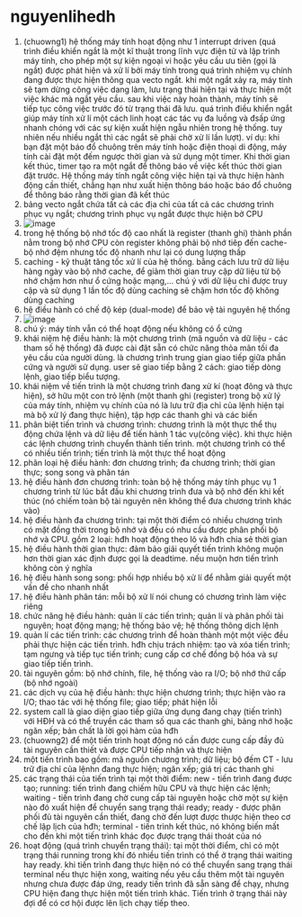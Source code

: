 # nguyenlihedh  
1. (chuowng1) hệ thống máy tính hoạt động như 1 interrupt driven (quá trình điều khiển ngắt là một kĩ thuật trong lĩnh vực điện tử và lập trình máy tính, cho phép một sự kiện ngoại vi hoặc yêu cầu ưu tiên (gọi là ngắt) được phát hiện và xử lí bởi máy tính trong quá trình nhiệm vụ chính đang được thực hiện thông qua vecto ngắt. khi một ngắt xảy ra, máy tính sẽ tạm dừng công việc dang làm, lưu trạng thái hiện tại và thực hiện một việc khác mà ngắt yêu cầu. sau khi việc này hoàn thành, máy tính sẽ tiếp tục công việc trước đó từ trạng thái đã lưu. quá trình điều khiển ngắt giúp máy tính xử lí một cách linh hoạt các tác vụ đa luồng và đsấp ứng nhanh chóng với các sự kiện xuất hiện ngẫu nhiên trong hệ thống. tuy nhiên nếu nhiều ngắt thì các ngắt sẽ phải chờ xử lí lần lượt). ví dụ: khi bạn đặt một báo đổ chuông trên máy tính hoặc điện thoại di động, máy tính cài đặt một đếm ngược thời gian và sử dụng một timer. Khi thời gian kết thúc, timer tạo ra một ngắt để thông báo về việc kết thúc thời gian đặt trước. Hệ thống máy tính ngắt công việc hiện tại và thực hiện hành động cần thiết, chẳng hạn như xuất hiện thông báo hoặc báo đổ chuông để thông báo rằng thời gian đã kết thúc
2. bảng vecto ngắt chứa tất cả các địa chỉ của tất cả các chương trình phục vụ ngắt; chương trình phục vụ ngắt được thực hiện bở CPU  
3. ![image](https://github.com/nbn-03/nguyenlihedh/assets/98254107/ebc41607-0198-4f36-9e6f-39d8a9539f70)
4. trong hệ thống bộ nhớ tốc độ cao nhất là register (thanh ghi) thành phần nằm trong bộ nhớ CPU còn register không phải bộ nhớ tiêp đến cache-bộ nhớ đệm nhưng tốc độ nhanh như lại có dung lượng thấp
5. caching - kỹ thuật tăng tốc xử lí của hệ thống. bằng cách lưu trữ dữ liệu hàng ngày vào bộ nhớ cache, để giảm thời gian truy cập dữ liệu từ bộ nhớ chậm hơn như ổ cứng hoặc mạng,... chú ý với dữ liệu chỉ được truy cập và sử dụng 1 lần tốc độ dùng caching sẽ chậm hơn tốc độ không dùng caching
6. hệ điều hành có chế độ kép (dual-mode) để bảo vệ tài nguyên hệ thống
7. ![image](https://github.com/nbn-03/nguyenlihedh/assets/98254107/0296cc84-172b-48f1-9c32-621edeb167d6)
8. chú ý: máy tính  vẫn có thể hoạt động nếu không có ổ cứng  
9. khái niệm hệ điều hành: là một chương trình (mã nguồn và dữ liệu - các tham số hệ thống) đã được cài đặt sẵn có chức năng thỏa mãn tối đa yêu cầu của người dùng. là chương trình trung gian giao tiếp giữa phần cứng và người sử dụng. user sẽ giao tiếp bằng 2 cách: giao tiếp dòng lệnh, giao tiếp biểu tượng.  
10. khái niệm về tiến trình là một chương trình đang xử kí (hoạt đông và thực hiện), sở hữu một con trỏ lệnh (một thanh ghi (register) trong bộ xử lý của máy tính, nhiệm vụ chính của nó là lưu trữ địa chỉ của lệnh hiện tại mà bộ xử lý đang thực hiện), tập hợp các thanh ghi và các biến
11. phân biệt tiến trình và chương trình: chương trình là một thực thể thụ động chứa lệnh và dữ liệu để tiến hành 1 tác vụ(công việc). khi thực hiện các lệnh chương trình chuyển thành tiến trình. một chương trình có thể có nhiều tiến trình; tiến trình là một thực thể hoạt động
12. phân loại hệ điều hành: đơn chương trình; đa chương trình; thời gian thực; song song và phân tán
13. hệ điều hành đơn chương trình: toàn bộ hệ thống máy tính phục vụ 1 chương trình từ lúc bắt đầu khi chương trình đưa và bộ nhớ đến khi kết thúc (nó chiếm toàn bộ tài nguyên nên không thể đưa chương trình khác vào)
14. hệ điều hành đa chương trình: tại một thời điểm có nhiều chương trình có mặt đồng thời trong bộ nhớ và đều có nhu cầu được phân phối bộ nhớ và CPU. gồm 2 loại: hđh hoạt động theo lô và hđh chia sẻ thời gian
15. hệ điều hành thời gian thực: đảm bảo giải quyết tiến trình không muộn hơn thời gian xác định được gọi là deadtime. nếu muộn hơn tiến trình không còn ý nghĩa
16. hệ điều hành song song:  phối hợp nhiều bộ xử lí để nhằm giải quyết một vấn đề cho nhanh nhất
17. hệ điều hành phân tán: mỗi bộ xử lí nói chung có chương trình làm việc riêng
18. chức năng hệ điều hành: quản lí các tiến trình; quản lí và phân phối tài nguyên; hoạt động mạng; hệ thống bảo vệ; hệ thống thông dịch lệnh
19. quản lí các tiến trình: các chương trình để hoàn thành một một việc đều phải thực hiện các tiến trình. hđh chịu trách nhiệm: tạo và xóa tiến trình; tạm ngưng và tiếp tục tiến trình; cung cấp cơ chế đồng bộ hóa và sự giao tiếp tiến trình.
20. tài nguyên gồm: bộ nhớ chính, file, hệ thống vào ra I/O; bộ nhớ thứ cấp (bộ nhớ ngoài)
21. các dịch vụ của hệ điều hành: thực hiện chương trình; thực hiện vào ra I/O; thao tác với hệ thống file; giao tiếp; phát hiện lỗi
22. system call là giao diện giao tiếp giữa ứng dụng đang chạy (tiến trình) với HĐH và có thể truyền các tham số qua các thanh ghi, bảng nhớ hoặc ngăn xếp; bản chất là lời gọi hàm của hđh
23. (chuowng2) để một tiến trình hoạt động nó cần được cung cấp đầy đủ tài nguyên cần thiết và được CPU tiếp nhận và thực hiện
24. một tiến trình bao gồm: mã nguồn chương trình; dữ liệu; bộ đếm CT - lưu trữ địa chỉ của lệnhn đang thực hiện; ngăn xếp; giá trị các thanh ghi
25. các trạng thái của tiến trình tại một thời điểm: new - tiến trình đang được tạo; running: tiến trình đang chiếm hữu CPU và thực hiện các lệnh; waiting - tiến trình đang chờ cung cấp tài nguyên hoặc chờ một sự kiện nào đó xuất hiện để chuyển sang trạng thái ready; ready - được phân phối đủ tài nguyên cần thiết, đang chờ đến lượt được thược hiện theo cơ chế lập lịch của hđh; terminal - tiến trình kết thúc, nó không biến mất cho đến khi một tiến trình khác đọc được trạng thái thoát của nó
26. hoạt động (quá trình chuyển trạng thái): tại một thời điểm, chỉ có một trạng thái running trong khí đó nhiều tiến trình có thể ở trạng thái waiting hay ready. khi tiến trình đang thực hiện nó có thể chuyển sang trạng thái terminal nếu thực hiện xong, waiting nếu yêu cầu thêm một tài nguyên nhưng chưa được đáp ứng, ready tiến trình đã sẵn sàng để chạy, nhưng CPU hiện đang thực hiện một tiến trình khác. Tiến trình ở trạng thái này đợi để có cơ hội được lên lịch chạy tiếp theo.  
